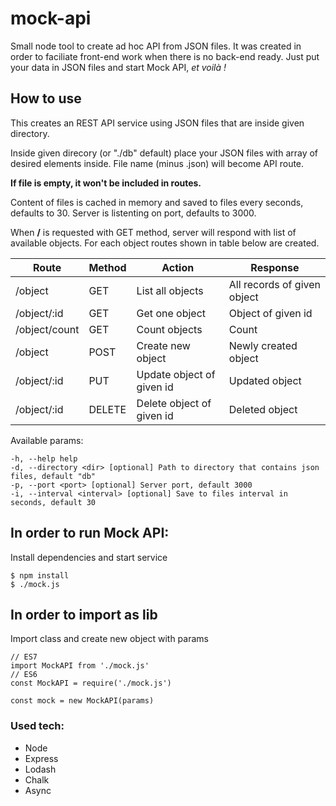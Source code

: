 # mock-api
Small node tool to create ad hoc API from JSON files. It was created in order to faciliate front-end work when there is no back-end ready. Just put your data in JSON files and start Mock API, *et voilà !*

## How to use

This creates an REST API service using JSON files that are inside given directory.

Inside given direcory (or "./db" default) place your JSON files with array of desired elements inside. File name (minus .json) will become API route.

**If file is empty, it won't be included in routes.**

Content of files is cached in memory and saved to files every **<interval>** seconds, defaults to 30.
Server is listenting on **<port>** port, defaults to 3000.

When **/** is requested with GET method, server will respond with list of available objects. For each object routes shown in table below are created.

| Route         | Method | Action                    | Response                    |
|---------------|--------|---------------------------|-----------------------------|
| /object       | GET    | List all objects          | All records of given object |
| /object/:id   | GET    | Get one object            | Object of given id          |
| /object/count | GET    | Count objects             | Count                       |
| /object       | POST   | Create new object         | Newly created object        |
| /object/:id   | PUT    | Update object of given id | Updated object              |
| /object/:id   | DELETE | Delete object of given id | Deleted object              |

Available params:
```
-h, --help help
-d, --directory <dir> [optional] Path to directory that contains json files, default "db"
-p, --port <port> [optional] Server port, default 3000
-i, --interval <interval> [optional] Save to files interval in seconds, default 30
```

## In order to run Mock API:
Install dependencies and start service 
```
$ npm install
$ ./mock.js
```
## In order to import as lib
Import class and create new object with params
```
// ES7
import MockAPI from './mock.js'
// ES6
const MockAPI = require('./mock.js')

const mock = new MockAPI(params)
```

### Used tech:

- Node
- Express
- Lodash
- Chalk
- Async
